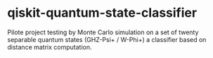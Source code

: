 # qiskit-quantum-state-classifier
Pilote project testing by Monte Carlo simulation on a set of twenty separable quantum states (GHZ-Psi+ / W-Phi+) a classifier based on distance matrix computation.
